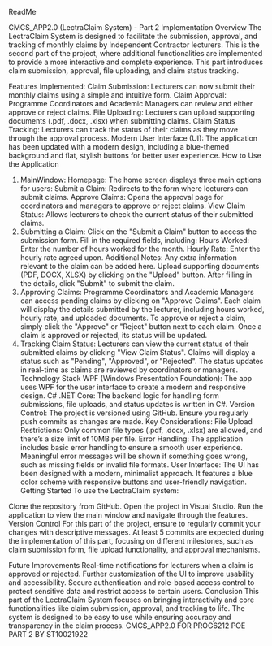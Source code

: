 ReadMe 

CMCS_APP2.0 (LectraClaim System) - Part 2 Implementation
Overview
The LectraClaim System is designed to facilitate the submission, approval, and tracking of monthly claims by Independent Contractor lecturers. This is the second part of the project, where additional functionalities are implemented to provide a more interactive and complete experience. This part introduces claim submission, approval, file uploading, and claim status tracking.

Features Implemented:
Claim Submission: Lecturers can now submit their monthly claims using a simple and intuitive form.
Claim Approval: Programme Coordinators and Academic Managers can review and either approve or reject claims.
File Uploading: Lecturers can upload supporting documents (.pdf, .docx, .xlsx) when submitting claims.
Claim Status Tracking: Lecturers can track the status of their claims as they move through the approval process.
Modern User Interface (UI): The application has been updated with a modern design, including a blue-themed background and flat, stylish buttons for better user experience.
How to Use the Application
1. MainWindow:
Homepage:
The home screen displays three main options for users:
Submit a Claim: Redirects to the form where lecturers can submit claims.
Approve Claims: Opens the approval page for coordinators and managers to approve or reject claims.
View Claim Status: Allows lecturers to check the current status of their submitted claims.
2. Submitting a Claim:
Click on the "Submit a Claim" button to access the submission form.
Fill in the required fields, including:
Hours Worked: Enter the number of hours worked for the month.
Hourly Rate: Enter the hourly rate agreed upon.
Additional Notes: Any extra information relevant to the claim can be added here.
Upload supporting documents (PDF, DOCX, XLSX) by clicking on the "Upload" button.
After filling in the details, click "Submit" to submit the claim.
3. Approving Claims:
Programme Coordinators and Academic Managers can access pending claims by clicking on "Approve Claims".
Each claim will display the details submitted by the lecturer, including hours worked, hourly rate, and uploaded documents.
To approve or reject a claim, simply click the "Approve" or "Reject" button next to each claim.
Once a claim is approved or rejected, its status will be updated.
4. Tracking Claim Status:
Lecturers can view the current status of their submitted claims by clicking "View Claim Status".
Claims will display a status such as "Pending", "Approved", or "Rejected".
The status updates in real-time as claims are reviewed by coordinators or managers.
Technology Stack
WPF (Windows Presentation Foundation): The app uses WPF for the user interface to create a modern and responsive design.
C# .NET Core: The backend logic for handling form submissions, file uploads, and status updates is written in C#.
Version Control: The project is versioned using GitHub. Ensure you regularly push commits as changes are made.
Key Considerations:
File Upload Restrictions: Only common file types (.pdf, .docx, .xlsx) are allowed, and there’s a size limit of 10MB per file.
Error Handling: The application includes basic error handling to ensure a smooth user experience. Meaningful error messages will be shown if something goes wrong, such as missing fields or invalid file formats.
User Interface: The UI has been designed with a modern, minimalist approach. It features a blue color scheme with responsive buttons and user-friendly navigation.
Getting Started
To use the LectraClaim system:

Clone the repository from GitHub.
Open the project in Visual Studio.
Run the application to view the main window and navigate through the features.
Version Control
For this part of the project, ensure to regularly commit your changes with descriptive messages. At least 5 commits are expected during the implementation of this part, focusing on different milestones, such as claim submission form, file upload functionality, and approval mechanisms.

Future Improvements
Real-time notifications for lecturers when a claim is approved or rejected.
Further customization of the UI to improve usability and accessibility.
Secure authentication and role-based access control to protect sensitive data and restrict access to certain users.
Conclusion
This part of the LectraClaim System focuses on bringing interactivity and core functionalities like claim submission, approval, and tracking to life. The system is designed to be easy to use while ensuring accuracy and transparency in the claim process.
CMCS_APP2.0 FOR PROG6212 POE PART 2 BY ST10021922 
